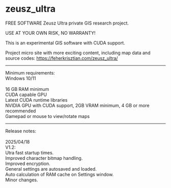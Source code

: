 # zeusz_ultra
FREE SOFTWARE
Zeusz Ultra private GIS research project.

USE AT YOUR OWN RISK, NO WARRANTY!

This is an experimental GIS software with CUDA support.

Project micro site with more exciting content, including map data and source codes: https://feherkrisztian.com/zeusz_ultra/
 
--------------------------------

Minimum requirements:
<br>
Windows 10/11<br>
<br>
16 GB RAM minimum<br>
CUDA capable GPU<br>
Latest CUDA runtime libraries<br>
NVIDIA GPU with CUDA support, 2GB VRAM minimum, 4 GB or more recommended<br>
Gamepad or mouse to view/rotate maps<br>

-----------------------------
Release notes:<BR>
<BR>
2025/04/18<BR>
V1.2:<BR>
Utra fast startup times.<BR>
Improved character bitmap handling.<BR>
Improved encryption.<BR>
General settings are autosaved and loaded.<BR>
Auto calculation of RAM cache on Settings window.<BR>
Minor changes.<BR>
<BR>
